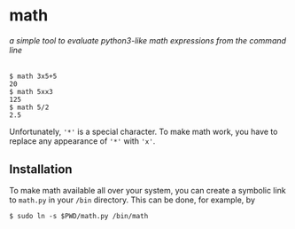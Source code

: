 # math 
###### a simple tool to evaluate python3-like math expressions from the command line

```
$ math 3x5+5
20
$ math 5xx3
125
$ math 5/2
2.5
```
Unfortunately, `'*'` is a special character. To make math work, you have to replace any appearance of `'*'` with `'x'`.

## Installation
To make math available all over your system, you can create a symbolic link to `math.py` in your `/bin` directory. This can be done, for example, by
```
$ sudo ln -s $PWD/math.py /bin/math
```

